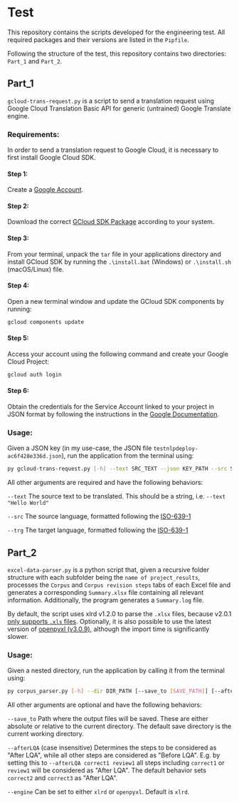 # Test
This repository contains the scripts developed for the engineering test.
All required packages and their versions are listed in the `Pipfile`.

Following the structure of the test, this repository contains two directories: `Part_1` and `Part_2`.

## Part_1
`gcloud-trans-request.py` is a script to send a translation request using Google Cloud Translation Basic API for generic (untrained) Google Translate engine.

### Requirements:
In order to send a translation request to Google Cloud, it is necessary to first install Google Cloud SDK. 
#### Step 1:
Create a [Google Account](cloud.google.com).
#### Step 2:
Download the correct [GCloud SDK Package](https://cloud.google.com/sdk/docs/downloads-versioned-archives#installation_instructions) according to your system.
#### Step 3:
From your terminal, unpack the `tar` file in your applications directory and install GCloud SDK by running the `.\install.bat` (Windows) or `.\install.sh` (macOS/Linux) file.
#### Step 4:
Open a new terminal window and update the GCloud SDK components by running:

```bash
gcloud components update
```

#### Step 5:
Access your account using the following command and create your Google Cloud Project:
```bash
gcloud auth login
```


#### Step 6:
Obtain the credentials for the Service Account linked to your project in JSON format by following the instructions in the [Google Documentation](https://cloud.google.com/docs/authentication/getting-started).


### Usage:
Given a JSON key (in my use-case, the JSON file `testnlpdeploy-ac6f428e336d.json`), run the application from the terminal using:

```bash
py gcloud-trans-request.py [-h] --text SRC_TEXT --json KEY_PATH --src SRC_LANG --trg TRG_LANG
```

All other arguments are required and have the following behaviors:

`--text` The source text to be translated. This should be a string, i.e. `--text "Hello World"`

`--src` The source language, formatted following the [ISO-639-1](https://cloud.google.com/translate/docs/languages)

`--trg` The target language, formatted following the [ISO-639-1](https://cloud.google.com/translate/docs/languages)

## Part_2
`excel-data-parser.py` is a python script that, given a recursive folder structure with each subfolder being the `name of project_results`, processes the `Corpus` and `Corpus revision steps` tabs of each Excel file and generates a corresponding `Summary.xlsx` file containing all relevant information. Additionally, the program generates a `Summary.log` file.

By default, the script uses xlrd v1.2.0 to parse the `.xlsx` files, because v2.0.1 [only supports `.xls` files](https://xlrd.readthedocs.io/en/latest/).
Optionally, it is also possible to use the latest version of [openpyxl (v3.0.9)](https://openpyxl.readthedocs.io/en/stable/), although the import time is significantly slower.

### Usage:
Given a nested directory, run the application by calling it from the terminal using:

```bash
py corpus_parser.py [-h] --dir DIR_PATH [--save_to [SAVE_PATH]] [--afterLQA [AFTER_LQA [AFTER_LQA ...]]]
```

All other arguments are optional and have the following behaviors:

`--save_to` Path where the output files will be saved. These are either absolute or relative to the current directory. The default save directory is the current working directory.

`--afterLQA` (case insensitive) Determines the steps to be considered as "After LQA", while all other steps are considered as "Before LQA".  E.g. by setting this to `--afterLQA correct1 review1` all steps including `correct1` or `review1` will be considered as "After LQA". The default behavior sets `correct2` and `correct3` as "After LQA".

`--engine` Can be set to either `xlrd` or `openpyxl`. Default is `xlrd`.
  
